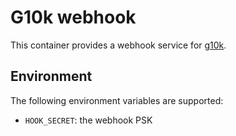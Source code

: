 G10k webhook
============

This container provides a webhook service for [g10k](https://github.com/xorpaul/g10k).


## Environment

The following environment variables are supported:

 - `HOOK_SECRET`: the webhook PSK
